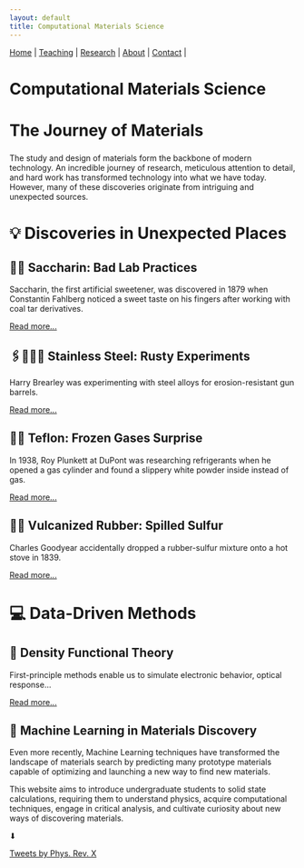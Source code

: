 ```yaml
---
layout: default
title: Computational Materials Science
---
```


<nav>
  <a href="/">Home</a> |
  <a href="/teaching.html">Teaching</a> |
  <a href="/research.html">Research</a> |
  <a href="/about.html">About</a> |
  <a href="/contact.html">Contact</a> |
</nav>

# Computational Materials Science


<div class="grid">


<div class="card collapsed">
  <h2 style="font-size: 28px;">The Journey of Materials</h2>
  <p>
    The study and design of materials form the backbone of modern technology.
     An incredible journey of research, meticulous attention to detail, and hard work has transformed technology into what we have today. However, many of these discoveries originate from intriguing and unexpected sources.
    </p>
</div>


<h2 style="font-size: 28px;">💡 Discoveries in Unexpected Places</h2>


<div class="card collapsed">
  <h2>🍬🍭 Saccharin: Bad Lab Practices</h2>
  <p>
    Saccharin, the first artificial sweetener, was discovered in 1879 when Constantin Fahlberg noticed a sweet taste on his fingers after working with coal tar derivatives.
  </p>
  <div class="more-text" style="display: none;">
    <p>
      An improper lab practice—forgetting to wash his hands—led to a revolutionary sugar substitute. It quickly became a popular low-calorie sweetener worldwide, despite some early controversies over safety.
    </p>
  </div>
  <a href="#" class="read-more">Read more...</a>
</div>

<div class="card collapsed">
  <h2>🖇️👩🏻‍🏭 Stainless Steel: Rusty Experiments</h2>
  <p>
    Harry Brearley was experimenting with steel alloys for erosion-resistant gun barrels.
  </p>
  <div class="more-text" style="display: none;">
    <p>
      By chance, he created steel with about 12% chromium—and noticed a discarded sample hadn’t rusted. His accidental observation gave birth to stainless steel, transforming modern society by revolutionizing kitchenware, construction, and medical devices.
    </p>
  </div>
  <a href="#" class="read-more">Read more...</a>
</div>

<div class="card collapsed">
  <h2>🧪🍳 Teflon: Frozen Gases Surprise</h2>
  <p>
    In 1938, Roy Plunkett at DuPont was researching refrigerants when he opened a gas cylinder and found a slippery white powder inside instead of gas.
  </p>
  <div class="more-text" style="display: none;">
    <p>
      That powder turned out to be Teflon—a material now famous for nonstick cookware and countless industrial uses, thanks to its chemical resistance and low friction properties.
    </p>
  </div>
  <a href="#" class="read-more">Read more...</a>
</div>

<div class="card collapsed">
  <h2>🔋🛞 Vulcanized Rubber: Spilled Sulfur</h2>
  <p>
    Charles Goodyear accidentally dropped a rubber-sulfur mixture onto a hot stove in 1839.
  </p>
  <div class="more-text" style="display: none;">
    <p>
      Instead of melting, the rubber became durable and elastic—creating vulcanized rubber, essential for tires, seals, and countless products we rely on today. This discovery revolutionized transportation and manufacturing industries.
    </p>
  </div>
  <a href="#" class="read-more">Read more...</a>
</div>

<h2 style="font-size: 28px;"> 💻 Data-Driven Methods</h2>


<div class="card">
  <h2>🔄 Density Functional Theory</h2>
  <p>
    First-principle methods enable us to simulate electronic behavior, optical response...
  </p>

  <div class="more-text" style="display: none;">
    <pre><code>
Initial ρ(r)
     ↓
Compute veff(r)
     ↓
Solve Kohn-Sham
     ↓
Update ρ(r), Etot
     ↓
Converged?
  ↙     ↘
No       Yes
↓         ↓
Loop   Output Data
    </code></pre>
  </div>

  <a href="#" class="read-more">Read more...</a>
</div>




  <div class="card">
    <h2> 🧠 Machine Learning in Materials Discovery</h2>
    <p>
      Even more recently, Machine Learning techniques have transformed the landscape of materials search by predicting many prototype materials capable of optimizing and launching a new way to find new materials.
    </p>
    <p>
      This website aims to introduce undergraduate students to solid state calculations, requiring them to understand physics, acquire computational techniques, engage in critical analysis, and cultivate curiosity about new ways of discovering materials.
    </p>
  </div>

</div>

⬇

<a class="twitter-timeline"
   data-height="600"
   data-theme="dark"
   href="https://twitter.com/PhysRevX">
  Tweets by Phys. Rev. X
</a>
<script defer src="https://platform.twitter.com/widgets.js" charset="utf-8"></script>


<script>
  document.addEventListener('DOMContentLoaded', function() {
    document.querySelectorAll('.read-more').forEach(function(link) {
      link.addEventListener('click', function(e) {
        e.preventDefault();
        const card = link.closest('.card');
        const moreText = card.querySelector('.more-text');
        if (moreText.style.display === 'none') {
          moreText.style.display = 'block';
          link.textContent = 'Read less...';
        } else {
          moreText.style.display = 'none';
          link.textContent = 'Read more...';
        }
      });
    });
  });
</script>


